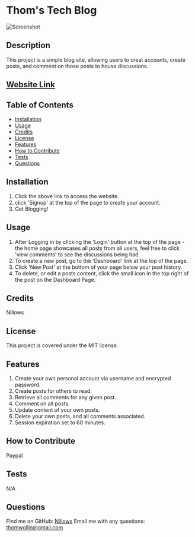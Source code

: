 
# Thom's Tech Blog

![Screenshot](https://i.imgur.com/6lZFKsg.png "Screenshot")

## Description 
This project is a simple blog site, allowing users to creat accounts, create posts, and comment on those posts to house discussions.

## [Website Link](https://thoms-tech-blog-41eb527963c4.herokuapp.com/)

## Table of Contents
- [Installation](#installation)
- [Usage](#usage)
- [Credits](#credits)
- [License](#license)
- [Features](#features)
- [How to Contribute](#how-to-contribute)
- [Tests](#tests)
- [Questions](#questions)

## Installation
1. Click the above link to access the website.
2. click 'Signup' at the top of the page to create your account.
3. Get Blogging!

## Usage 
1. After Logging in by clicking the 'Login' button at the top of the page - the home page showcases all posts from all users, feel free to click 'view comments' to see the discussions being had.
2. To create a new post, go to the 'Dashboard' link at the top of the page.
3. Click 'New Post' at the bottom of your page below your post history.
4. To delete, or edit a posts content, click the small icon in the top right of the post on the Dashboard Page.


## Credits
Nillows

## License
This project is covered under the MIT license.

## Features
1. Create your own personal account via username and encrypted password.
2. Create posts for others to read.
3. Retrieve all comments for any given post.
4. Comment on all posts.
5. Update content of your own posts.
6. Delete your own posts, and all comments associated.
7. Session expiration set to 60 minutes.
   

## How to Contribute
Paypal

## Tests
N/A

## Questions
Find me on GitHub: [Nillows](https://github.com/Nillows)
Email me with any questions: thomwollin@gmail.com
